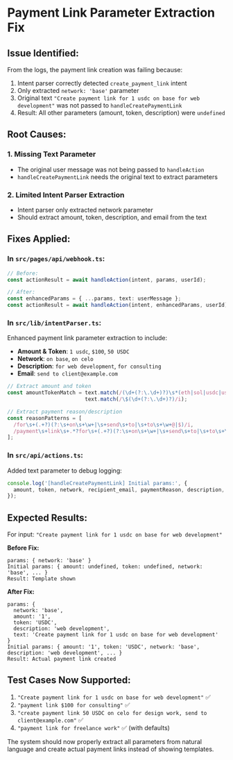 # Payment Link Parameter Extraction Fix

## Issue Identified:
From the logs, the payment link creation was failing because:
1. Intent parser correctly detected `create_payment_link` intent
2. Only extracted `network: 'base'` parameter
3. Original text `"Create payment link for 1 usdc on base for web development"` was not passed to `handleCreatePaymentLink`
4. Result: All other parameters (amount, token, description) were `undefined`

## Root Causes:

### 1. Missing Text Parameter
- The original user message was not being passed to `handleAction`
- `handleCreatePaymentLink` needs the original text to extract parameters

### 2. Limited Intent Parser Extraction
- Intent parser only extracted network parameter
- Should extract amount, token, description, and email from the text

## Fixes Applied:

### In `src/pages/api/webhook.ts`:
```typescript
// Before:
const actionResult = await handleAction(intent, params, userId);

// After:
const enhancedParams = { ...params, text: userMessage };
const actionResult = await handleAction(intent, enhancedParams, userId);
```

### In `src/lib/intentParser.ts`:
Enhanced payment link parameter extraction to include:
- **Amount & Token**: `1 usdc`, `$100`, `50 USDC`
- **Network**: `on base`, `on celo`
- **Description**: `for web development`, `for consulting`
- **Email**: `send to client@example.com`

```typescript
// Extract amount and token
const amountTokenMatch = text.match(/(\d+(?:\.\d+)?)\s*(eth|sol|usdc|usdt|btc|matic|avax|bnb|ada|dot|link|uni|celo|lsk|cusd)/i) ||
                         text.match(/\$(\d+(?:\.\d+)?)/i);

// Extract payment reason/description
const reasonPatterns = [
  /for\s+(.+?)(?:\s+on\s+\w+|\s+send\s+to|\s+to\s+\w+@|$)/i,
  /payment\s+link\s+.*?for\s+(.+?)(?:\s+on\s+\w+|\s+send\s+to|\s+to\s+\w+@|$)/i
];
```

### In `src/api/actions.ts`:
Added text parameter to debug logging:
```typescript
console.log('[handleCreatePaymentLink] Initial params:', {
  amount, token, network, recipient_email, paymentReason, description, finalPaymentReason, text: params.text
});
```

## Expected Results:

For input: `"Create payment link for 1 usdc on base for web development"`

**Before Fix:**
```
params: { network: 'base' }
Initial params: { amount: undefined, token: undefined, network: 'base', ... }
Result: Template shown
```

**After Fix:**
```
params: { 
  network: 'base', 
  amount: '1', 
  token: 'USDC', 
  description: 'web development',
  text: 'Create payment link for 1 usdc on base for web development'
}
Initial params: { amount: '1', token: 'USDC', network: 'base', description: 'web development', ... }
Result: Actual payment link created
```

## Test Cases Now Supported:
1. `"Create payment link for 1 usdc on base for web development"` ✅
2. `"payment link $100 for consulting"` ✅
3. `"create payment link 50 USDC on celo for design work, send to client@example.com"` ✅
4. `"payment link for freelance work"` ✅ (with defaults)

The system should now properly extract all parameters from natural language and create actual payment links instead of showing templates.
